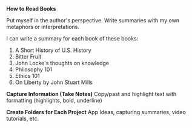 **How to Read Books**

Put myself in the author's perspective.
Write summaries with my own metaphors or interpretations.  

I can write a summary for each book of these books:
1. A Short History of U.S. History
2. Bitter Fruit
3. John Locke's thoughts on knowledge
4. Philosophy 101
5. Ethics 101
6. On Liberty by John Stuart Mills

**Capture Information (Take Notes)**
Copy/past and highlight text with formatting (highlights, bold, underline)

**Create Folders for Each Project**
App Ideas, capturing summaries, video tutorials, etc.
